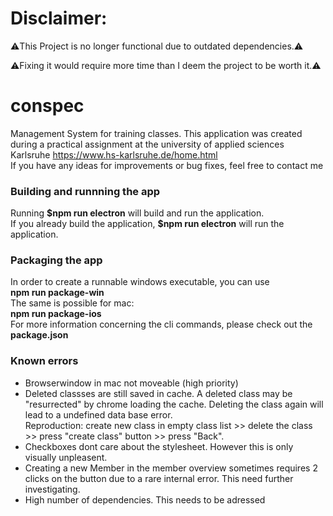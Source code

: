 # Disclaimer:
:warning:This Project is no longer functional due to outdated dependencies.:warning:

:warning:Fixing it would require more time than I deem the project to be worth it.:warning:


# conspec
Management System for training classes.
This application was created during a practical assignment at the university of applied sciences Karlsruhe <a href = "https://www.hs-karlsruhe.de/home.html">https://www.hs-karlsruhe.de/home.html</a><br>
If you have any ideas for improvements or bug fixes, feel free to contact me <br>

<h3>Building and runnning the app</h3>
Running <strong>$npm run electron</strong> will build and run the application.<br>
If you already build the application, <strong>$npm run electron</strong> will run the application.

<h3>Packaging the app</h3>
In order to create a runnable windows executable, you can use <br>
<strong> npm run package-win</strong> <br>
The same is possible for mac: <br>
<strong> npm run package-ios</strong><br>
For more information concerning the cli commands, please check out the <strong>package.json</strong>

<h3> Known errors </h3>
<ul>
<li>Browserwindow in mac not moveable (high priority)</li>
<li>Deleted classses are still saved in cache. A deleted class may be "resurrected" by chrome loading the cache. Deleting the class again will lead to a undefined data base error. <br>
Reproduction: create new class in empty class list >> delete the class >> press "create class" button >> press "Back". </li>
<li>Checkboxes dont care about the stylesheet. However this is only visually unpleasent.</li>
<li>Creating a new Member in the member overview sometimes requires 2 clicks on the button due to a rare internal error. This need further investigating.</li>
<li>High number of dependencies. This needs to be adressed</li>
</ul>

